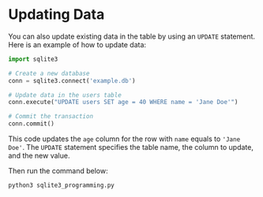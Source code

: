 # Updating Data

You can also update existing data in the table by using an `UPDATE` statement. Here is an example of how to update data:

```python
import sqlite3

# Create a new database
conn = sqlite3.connect('example.db')

# Update data in the users table
conn.execute("UPDATE users SET age = 40 WHERE name = 'Jane Doe'")

# Commit the transaction
conn.commit()
```

This code updates the `age` column for the row with `name` equals to `'Jane Doe'`. The `UPDATE` statement specifies the table name, the column to update, and the new value.

Then run the command below:

```bash
python3 sqlite3_programming.py
```
